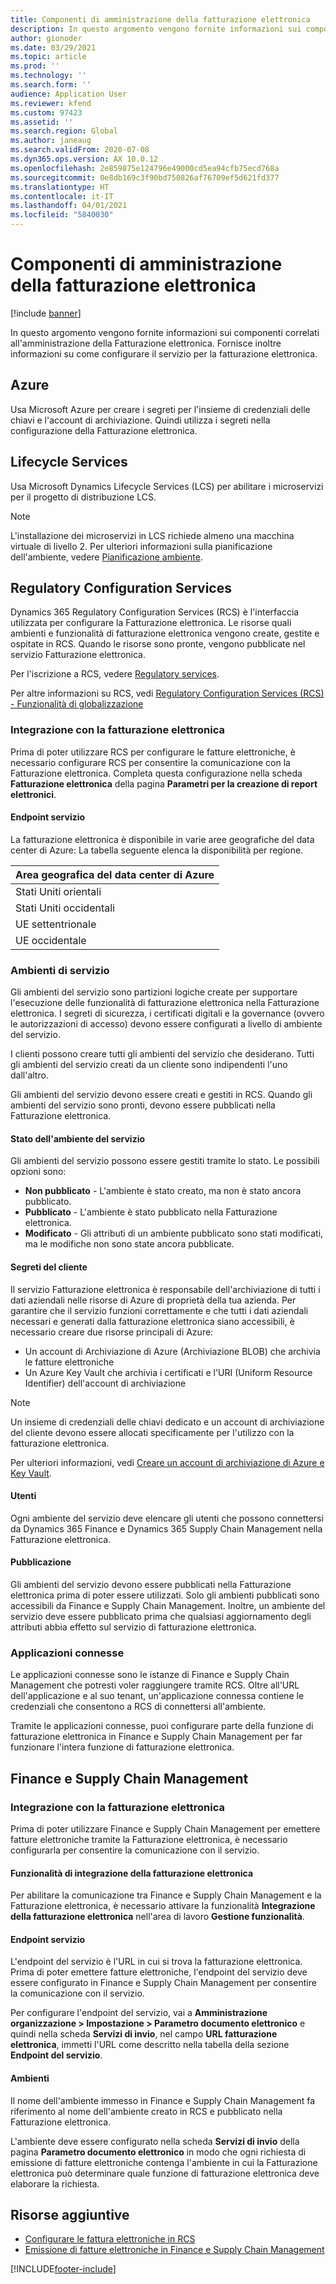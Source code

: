 ```yaml
---
title: Componenti di amministrazione della fatturazione elettronica
description: In questo argomento vengono fornite informazioni sui componenti correlati all'amministrazione della Fatturazione elettronica.
author: gionoder
ms.date: 03/29/2021
ms.topic: article
ms.prod: ''
ms.technology: ''
ms.search.form: ''
audience: Application User
ms.reviewer: kfend
ms.custom: 97423
ms.assetid: ''
ms.search.region: Global
ms.author: janeaug
ms.search.validFrom: 2020-07-08
ms.dyn365.ops.version: AX 10.0.12
ms.openlocfilehash: 2e859875e124796e49000cd5ea94cfb75ecd768a
ms.sourcegitcommit: 0e8db169c3f90bd750826af76709ef5d621fd377
ms.translationtype: HT
ms.contentlocale: it-IT
ms.lasthandoff: 04/01/2021
ms.locfileid: "5840030"
---
```

# <a name="electronic-invoicing-administration-components"></a>Componenti di amministrazione della fatturazione elettronica

[!include [banner](../includes/banner.md)]


In questo argomento vengono fornite informazioni sui componenti correlati all'amministrazione della Fatturazione elettronica. Fornisce inoltre informazioni su come configurare il servizio per la fatturazione elettronica.

## <a name="azure"></a>Azure

Usa Microsoft Azure per creare i segreti per l'insieme di credenziali delle chiavi e l'account di archiviazione. Quindi utilizza i segreti nella configurazione della Fatturazione elettronica.

## <a name="lifecycle-services"></a>Lifecycle Services

Usa Microsoft Dynamics Lifecycle Services (LCS) per abilitare i microservizi per il progetto di distribuzione LCS.

> [!NOTE]
> L'installazione dei microservizi in LCS richiede almeno una macchina virtuale di livello 2. Per ulteriori informazioni sulla pianificazione dell'ambiente, vedere [Pianificazione ambiente](../../fin-ops-core/fin-ops/imp-lifecycle/environment-planning.md).
 

## <a name="regulatory-configuration-services"></a>Regulatory Configuration Services

Dynamics 365 Regulatory Configuration Services (RCS) è l'interfaccia utilizzata per configurare la Fatturazione elettronica. Le risorse quali ambienti e funzionalità di fatturazione elettronica vengono create, gestite e ospitate in RCS. Quando le risorse sono pronte, vengono pubblicate nel servizio Fatturazione elettronica.

Per l'iscrizione a RCS, vedere [Regulatory services](https://marketing.configure.global.dynamics.com/).

Per altre informazioni su RCS, vedi [Regulatory Configuration Services (RCS) - Funzionalità di globalizzazione](rcs-globalization-feature.md)

### <a name="integration-with-electronic-invoicing"></a>Integrazione con la fatturazione elettronica 

Prima di poter utilizzare RCS per configurare le fatture elettroniche, è necessario configurare RCS per consentire la comunicazione con la Fatturazione elettronica. Completa questa configurazione nella scheda **Fatturazione elettronica** della pagina **Parametri per la creazione di report elettronici**.

#### <a name="service-endpoint"></a>Endpoint servizio

La fatturazione elettronica è disponibile in varie aree geografiche del data center di Azure: La tabella seguente elenca la disponibilità per regione.

| Area geografica del data center di Azure |
|----------------------------|
| Stati Uniti orientali                    |
| Stati Uniti occidentali                    |
| UE settentrionale                   |
| UE occidentale                    |

### <a name="service-environments"></a>Ambienti di servizio

Gli ambienti del servizio sono partizioni logiche create per supportare l'esecuzione delle funzionalità di fatturazione elettronica nella Fatturazione elettronica. I segreti di sicurezza, i certificati digitali e la governance (ovvero le autorizzazioni di accesso) devono essere configurati a livello di ambiente del servizio.

I clienti possono creare tutti gli ambienti del servizio che desiderano. Tutti gli ambienti del servizio creati da un cliente sono indipendenti l'uno dall'altro.

Gli ambienti del servizio devono essere creati e gestiti in RCS. Quando gli ambienti del servizio sono pronti, devono essere pubblicati nella Fatturazione elettronica.

#### <a name="service-environment-status"></a>Stato dell'ambiente del servizio

Gli ambienti del servizio possono essere gestiti tramite lo stato. Le possibili opzioni sono:

- **Non pubblicato** - L'ambiente è stato creato, ma non è stato ancora pubblicato.
- **Pubblicato** - L'ambiente è stato pubblicato nella Fatturazione elettronica.
- **Modificato** - Gli attributi di un ambiente pubblicato sono stati modificati, ma le modifiche non sono state ancora pubblicate.

#### <a name="customer-secrets"></a>Segreti del cliente

Il servizio Fatturazione elettronica è responsabile dell'archiviazione di tutti i dati aziendali nelle risorse di Azure di proprietà della tua azienda. Per garantire che il servizio funzioni correttamente e che tutti i dati aziendali necessari e generati dalla fatturazione elettronica siano accessibili, è necessario creare due risorse principali di Azure:

- Un account di Archiviazione di Azure (Archiviazione BLOB) che archivia le fatture elettroniche
- Un Azure Key Vault che archivia i certificati e l'URI (Uniform Resource Identifier) dell'account di archiviazione

> [!NOTE]
> Un insieme di credenziali delle chiavi dedicato e un account di archiviazione del cliente devono essere allocati specificamente per l'utilizzo con la fatturazione elettronica.

Per ulteriori informazioni, vedi [Creare un account di archiviazione di Azure e Key Vault](e-invoicing-create-azure-storage-account-key-vault.md).

#### <a name="users"></a>Utenti

Ogni ambiente del servizio deve elencare gli utenti che possono connettersi da Dynamics 365 Finance e Dynamics 365 Supply Chain Management nella Fatturazione elettronica.

#### <a name="publication"></a>Pubblicazione

Gli ambienti del servizio devono essere pubblicati nella Fatturazione elettronica prima di poter essere utilizzati. Solo gli ambienti pubblicati sono accessibili da Finance e Supply Chain Management. Inoltre, un ambiente del servizio deve essere pubblicato prima che qualsiasi aggiornamento degli attributi abbia effetto sul servizio di fatturazione elettronica.

### <a name="connected-applications"></a>Applicazioni connesse

Le applicazioni connesse sono le istanze di Finance e Supply Chain Management che potresti voler raggiungere tramite RCS. Oltre all'URL dell'applicazione e al suo tenant, un'applicazione connessa contiene le credenziali che consentono a RCS di connettersi all'ambiente.

Tramite le applicazioni connesse, puoi configurare parte della funzione di fatturazione elettronica in Finance e Supply Chain Management per far funzionare l'intera funzione di fatturazione elettronica.

## <a name="finance-and-supply-chain-management"></a>Finance e Supply Chain Management

### <a name="integration-with-electronic-invoicing"></a>Integrazione con la fatturazione elettronica

Prima di poter utilizzare Finance e Supply Chain Management per emettere fatture elettroniche tramite la Fatturazione elettronica, è necessario configurarla per consentire la comunicazione con il servizio.

#### <a name="electronic-invoicing-integration-feature"></a>Funzionalità di integrazione della fatturazione elettronica

Per abilitare la comunicazione tra Finance e Supply Chain Management e la Fatturazione elettronica, è necessario attivare la funzionalità **Integrazione della fatturazione elettronica** nell'area di lavoro **Gestione funzionalità**.

#### <a name="service-endpoint"></a>Endpoint servizio

L'endpoint del servizio è l'URL in cui si trova la fatturazione elettronica. Prima di poter emettere fatture elettroniche, l'endpoint del servizio deve essere configurato in Finance e Supply Chain Management per consentire la comunicazione con il servizio.

Per configurare l'endpoint del servizio, vai a **Amministrazione organizzazione \> Impostazione \> Parametro documento elettronico** e quindi nella scheda **Servizi di invio**, nel campo **URL fatturazione elettronica**, immetti l'URL come descritto nella tabella della sezione **Endpoint del servizio**.

#### <a name="environments"></a>Ambienti

Il nome dell'ambiente immesso in Finance e Supply Chain Management fa riferimento al nome dell'ambiente creato in RCS e pubblicato nella Fatturazione elettronica.

L'ambiente deve essere configurato nella scheda **Servizi di invio** della pagina **Parametro documento elettronico** in modo che ogni richiesta di emissione di fatture elettroniche contenga l'ambiente in cui la Fatturazione elettronica può determinare quale funzione di fatturazione elettronica deve elaborare la richiesta.

## <a name="additional-resources"></a>Risorse aggiuntive

- [Configurare le fattura elettroniche in RCS](e-invoicing-configuration-rcs.md)
- [Emissione di fatture elettroniche in Finance e Supply Chain Management](e-invoicing-issuing-electronic-invoices-finance-supply-chain-management.md)


[!INCLUDE[footer-include](../../includes/footer-banner.md)]
